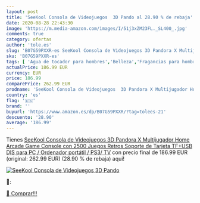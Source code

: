 ```yaml
---
layout: post
title: 'SeeKool Consola de Videojuegos  3D Pando al 28.90 % de rebaja'
date: 2020-08-28 22:43:30
image: 'https://m.media-amazon.com/images/I/51j3xZM23FL._SL400_.jpg'
comments: true
category: ofertas
author: 'tole.es'
slug: 'B07G59PXXR-es SeeKool Consola de Videojuegos 3D Pandora X Multijugador...'
sku: 'B07G59PXXR-es'
tags: [ 'Agua de tocador para hombres','Belleza','Fragancias para hombres','Perfumes y fragancias','Productos para el cuidado de la piel','Sets y juegos para el cuidado de la piel','pandora', ]
actualPrice: 186.99 EUR
currency: EUR
price: 186.99
comparePrice: 262.99 EUR
prodname: 'SeeKool Consola de Videojuegos  3D Pandora X Multijugador Home Arcade Game Console  con 2500 Juegos Retros  Soporte de Tarjeta TF+USB DIS  para PC / Ordenador portátil / PS3/ TV'
country: 'es'
flag: '🇪🇸'
brand: ''
buyurl: 'https://www.amazon.es/dp/B07G59PXXR/?tag=tolees-21'
descuento: '28.90'
average: '186.99'
---
```


Tienes [SeeKool Consola de Videojuegos  3D Pandora X Multijugador Home Arcade Game Console  con 2500 Juegos Retros  Soporte de Tarjeta TF+USB DIS  para PC / Ordenador portátil / PS3/ TV](https://www.amazon.es/dp/B07G59PXXR/?tag=tolees-21) con precio final de  186.99 EUR (original: 262.99 EUR) (28.90 %  de rebaja) aqui!

[![SeeKool Consola de Videojuegos  3D Pando](https://m.media-amazon.com/images/I/51j3xZM23FL._SL400_.jpg)](https://www.amazon.es/dp/B07G59PXXR/?tag=tolees-21)

🔎:


[🛒 Comprar!!!](https://www.amazon.es/dp/B07G59PXXR/?tag=tolees-21)
